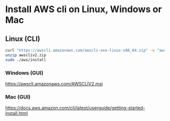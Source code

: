 # Install AWS cli on Linux, Windows or Mac

## Linux (CLI)

```bash
curl "https://awscli.amazonaws.com/awscli-exe-linux-x86_64.zip" -o "awscliv2.zip"
unzip awscliv2.zip
sudo ./aws/install
```

### Windows (GUI)

https://awscli.amazonaws.com/AWSCLIV2.msi

### Mac (GUI)

https://docs.aws.amazon.com/cli/latest/userguide/getting-started-install.html
